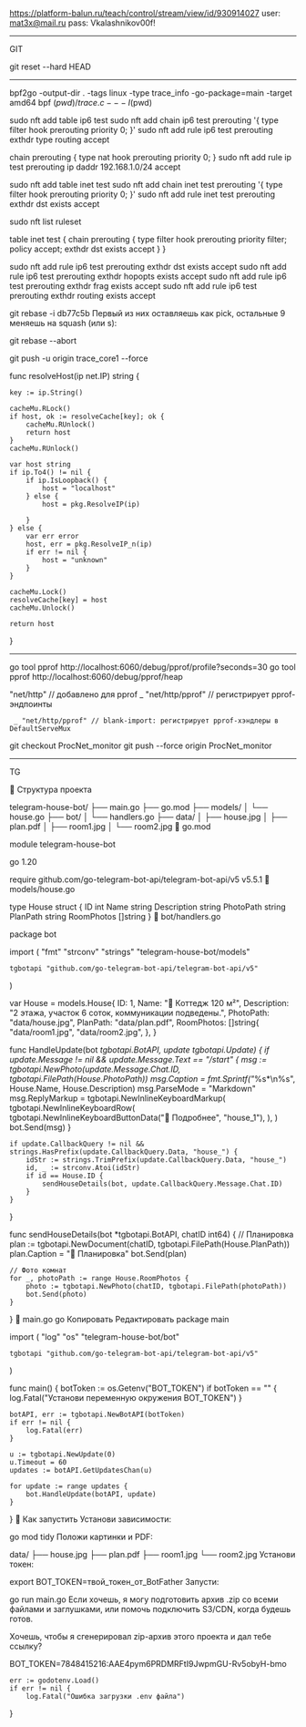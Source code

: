 
https://platform-balun.ru/teach/control/stream/view/id/930914027
user: mat3x@mail.ru
pass: Vkalashnikov00f!

__________________________________________________
GIT

git reset --hard HEAD
____________________________________________________



bpf2go -output-dir . -tags linux -type trace_info -go-package=main -target amd64 bpf $(pwd)/trace.c -- -I$(pwd)



sudo nft add table ip6 test
sudo nft add chain ip6 test prerouting '{ type filter hook prerouting priority 0; }'
sudo nft add rule ip6 test prerouting exthdr type routing accept

chain prerouting {
    type nat hook prerouting priority 0;
}
sudo nft add rule ip test prerouting ip daddr 192.168.1.0/24 accept




sudo nft add table inet test
sudo nft add chain inet test prerouting '{ type filter hook prerouting priority 0; }'
sudo nft add rule inet test prerouting exthdr dst exists accept


sudo nft list ruleset

table inet test {
        chain prerouting {
                type filter hook prerouting priority filter; policy accept;
                exthdr dst exists accept
        }
}


sudo nft add rule ip6 test prerouting exthdr dst exists accept
sudo nft add rule ip6 test prerouting exthdr hopopts exists accept
sudo nft add rule ip6 test prerouting exthdr frag exists accept
sudo nft add rule ip6 test prerouting exthdr routing exists accept



git rebase -i db77c5b 
Первый из них оставляешь как pick, остальные 9 меняешь на squash (или s):

git rebase --abort


git push -u origin trace_core1 --force


func resolveHost(ip net.IP) string {

	key := ip.String()

	cacheMu.RLock()
	if host, ok := resolveCache[key]; ok {
		cacheMu.RUnlock()
		return host
	}
	cacheMu.RUnlock()

	var host string
	if ip.To4() != nil {
		if ip.IsLoopback() {
			host = "localhost"
		} else {
			host = pkg.ResolveIP(ip)

		}
	} else {
		var err error
		host, err = pkg.ResolveIP_n(ip)
		if err != nil {
			host = "unknown"
		}
	}

	cacheMu.Lock()
	resolveCache[key] = host
	cacheMu.Unlock()

	return host
}







_______________________________________________________________________________________________


go tool pprof http://localhost:6060/debug/pprof/profile?seconds=30
go tool pprof http://localhost:6060/debug/pprof/heap



"net/http"      // добавлено для pprof
	_ "net/http/pprof" // регистрирует pprof-эндпоинты

     _ "net/http/pprof" // blank-import: регистрирует pprof-хэндлеры в DefaultServeMux



git checkout ProcNet_monitor
git push --force origin ProcNet_monitor


______________________________________________________________________________________________
TG

📁 Структура проекта

telegram-house-bot/
├── main.go
├── go.mod
├── models/
│   └── house.go
├── bot/
│   └── handlers.go
├── data/
│   ├── house.jpg
│   ├── plan.pdf
│   ├── room1.jpg
│   └── room2.jpg
🔧 go.mod

module telegram-house-bot

go 1.20

require github.com/go-telegram-bot-api/telegram-bot-api/v5 v5.5.1
🧱 models/house.go


type House struct {
	ID          int
	Name        string
	Description string
	PhotoPath   string
	PlanPath    string
	RoomPhotos  []string
}
🤖 bot/handlers.go

package bot

import (
	"fmt"
	"strconv"
	"strings"
	"telegram-house-bot/models"

	tgbotapi "github.com/go-telegram-bot-api/telegram-bot-api/v5"
)

var House = models.House{
	ID:          1,
	Name:        "🏡 Коттедж 120 м²",
	Description: "2 этажа, участок 6 соток, коммуникации подведены.",
	PhotoPath:   "data/house.jpg",
	PlanPath:    "data/plan.pdf",
	RoomPhotos: []string{
		"data/room1.jpg",
		"data/room2.jpg",
	},
}

func HandleUpdate(bot *tgbotapi.BotAPI, update tgbotapi.Update) {
	if update.Message != nil && update.Message.Text == "/start" {
		msg := tgbotapi.NewPhoto(update.Message.Chat.ID, tgbotapi.FilePath(House.PhotoPath))
		msg.Caption = fmt.Sprintf("*%s*\n%s", House.Name, House.Description)
		msg.ParseMode = "Markdown"
		msg.ReplyMarkup = tgbotapi.NewInlineKeyboardMarkup(
			tgbotapi.NewInlineKeyboardRow(
				tgbotapi.NewInlineKeyboardButtonData("📄 Подробнее", "house_1"),
			),
		)
		bot.Send(msg)
	}

	if update.CallbackQuery != nil && strings.HasPrefix(update.CallbackQuery.Data, "house_") {
		idStr := strings.TrimPrefix(update.CallbackQuery.Data, "house_")
		id, _ := strconv.Atoi(idStr)
		if id == House.ID {
			sendHouseDetails(bot, update.CallbackQuery.Message.Chat.ID)
		}
	}
}

func sendHouseDetails(bot *tgbotapi.BotAPI, chatID int64) {
	// Планировка
	plan := tgbotapi.NewDocument(chatID, tgbotapi.FilePath(House.PlanPath))
	plan.Caption = "📐 Планировка"
	bot.Send(plan)

	// Фото комнат
	for _, photoPath := range House.RoomPhotos {
		photo := tgbotapi.NewPhoto(chatID, tgbotapi.FilePath(photoPath))
		bot.Send(photo)
	}
}
🚀 main.go
go
Копировать
Редактировать
package main

import (
	"log"
	"os"
	"telegram-house-bot/bot"

	tgbotapi "github.com/go-telegram-bot-api/telegram-bot-api/v5"
)

func main() {
	botToken := os.Getenv("BOT_TOKEN")
	if botToken == "" {
		log.Fatal("Установи переменную окружения BOT_TOKEN")
	}

	botAPI, err := tgbotapi.NewBotAPI(botToken)
	if err != nil {
		log.Fatal(err)
	}

	u := tgbotapi.NewUpdate(0)
	u.Timeout = 60
	updates := botAPI.GetUpdatesChan(u)

	for update := range updates {
		bot.HandleUpdate(botAPI, update)
	}
}
🧪 Как запустить
Установи зависимости:


go mod tidy
Положи картинки и PDF:


data/
├── house.jpg
├── plan.pdf
├── room1.jpg
└── room2.jpg
Установи токен:


export BOT_TOKEN=твой_токен_от_BotFather
Запусти:


go run main.go
Если хочешь, я могу подготовить архив .zip со всеми файлами и заглушками, или помочь подключить S3/CDN, когда будешь готов.

Хочешь, чтобы я сгенерировал zip-архив этого проекта и дал тебе ссылку?


BOT_TOKEN=7848415216:AAE4pym6PRDMRFtI9JwpmGU-Rv5obyH-bmo

	err := godotenv.Load()
	if err != nil {
		log.Fatal("Ошибка загрузки .env файла")
}








